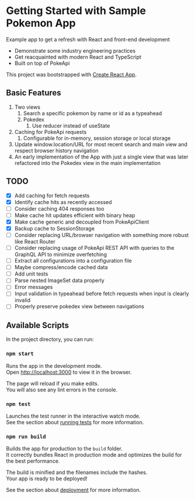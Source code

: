 # Getting Started with Sample Pokemon App
Example app to get a refresh with React and front-end development
- Demonstrate some industry engineering practices
- Get reacquainted with modern React and TypeScript
- Built on top of PokeApi

This project was bootstrapped with [Create React App](https://github.com/facebook/create-react-app).

## Basic Features
1. Two views
    1. Search a specific pokemon by name or id as a typeahead
    2. Pokedex
        1. Use reducer instead of useState
2. Caching for PokeApi requests
    1. Configurable for in-memory, session storage or local storage
3. Update window.location/URL for most recent search and main view and respect browser history navigation
4. An early implementation of the App with just a single view that was later refactored into the Pokedex view in the main implementation


## TODO
- [x] Add caching for fetch requests
- [x] Identify cache hits as recently accessed
- [ ] Consider caching 404 responses too
- [ ] Make cache hit updates efficient with binary heap
- [x] Make cache generic and decoupled from PokeApiClient
- [x] Backup cache to SessionStorage
- [ ] Consider replacing URL/browser navigation with something more robust like React Router
- [ ] Consider replacing usage of PokeApi REST API with queries to the GraphQL API to minimize overfetching
- [ ] Extract all configurations into a configuration file
- [ ] Maybe compress/encode cached data
- [ ] Add unit tests
- [ ] Parse nested ImageSet data properly
- [ ] Error messages
- [ ] Input validation in typeahead before fetch requests when input is clearly invalid
- [ ] Properly preserve pokedex view between navigations

## Available Scripts

In the project directory, you can run:

### `npm start`

Runs the app in the development mode.\
Open [http://localhost:3000](http://localhost:3000) to view it in the browser.

The page will reload if you make edits.\
You will also see any lint errors in the console.

### `npm test`

Launches the test runner in the interactive watch mode.\
See the section about [running tests](https://facebook.github.io/create-react-app/docs/running-tests) for more information.

### `npm run build`

Builds the app for production to the `build` folder.\
It correctly bundles React in production mode and optimizes the build for the best performance.

The build is minified and the filenames include the hashes.\
Your app is ready to be deployed!

See the section about [deployment](https://facebook.github.io/create-react-app/docs/deployment) for more information.
